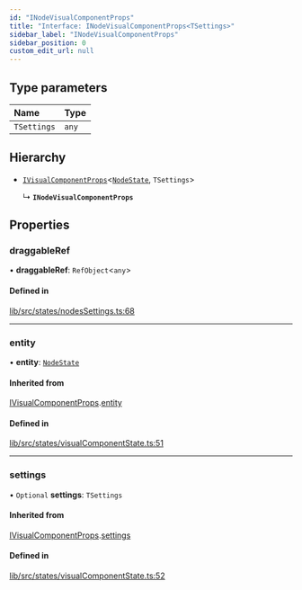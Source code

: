 ```yaml
---
id: "INodeVisualComponentProps"
title: "Interface: INodeVisualComponentProps<TSettings>"
sidebar_label: "INodeVisualComponentProps"
sidebar_position: 0
custom_edit_url: null
---
```


## Type parameters

| Name | Type |
| :------ | :------ |
| `TSettings` | `any` |

## Hierarchy

- [`IVisualComponentProps`](IVisualComponentProps)<[`NodeState`](../classes/NodeState), `TSettings`\>

  ↳ **`INodeVisualComponentProps`**

## Properties

### draggableRef

• **draggableRef**: `RefObject`<`any`\>

#### Defined in

[lib/src/states/nodesSettings.ts:68](https://github.com/tokarchyn/react-easy-diagram/blob/370fa2c/lib/src/states/nodesSettings.ts#L68)

___

### entity

• **entity**: [`NodeState`](../classes/NodeState)

#### Inherited from

[IVisualComponentProps](IVisualComponentProps).[entity](IVisualComponentProps#entity)

#### Defined in

[lib/src/states/visualComponentState.ts:51](https://github.com/tokarchyn/react-easy-diagram/blob/370fa2c/lib/src/states/visualComponentState.ts#L51)

___

### settings

• `Optional` **settings**: `TSettings`

#### Inherited from

[IVisualComponentProps](IVisualComponentProps).[settings](IVisualComponentProps#settings)

#### Defined in

[lib/src/states/visualComponentState.ts:52](https://github.com/tokarchyn/react-easy-diagram/blob/370fa2c/lib/src/states/visualComponentState.ts#L52)
